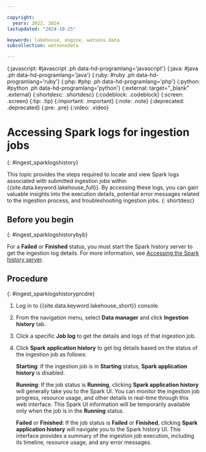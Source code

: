 ```yaml
---

copyright:
  years: 2022, 2024
lastupdated: "2024-10-25"

keywords: lakehouse, engine, watsonx.data
subcollection: watsonxdata

---
```


{:javascript: #javascript .ph data-hd-programlang='javascript'}
{:java: #java .ph data-hd-programlang='java'}
{:ruby: #ruby .ph data-hd-programlang='ruby'}
{:php: #php .ph data-hd-programlang='php'}
{:python: #python .ph data-hd-programlang='python'}
{:external: target="_blank" .external}
{:shortdesc: .shortdesc}
{:codeblock: .codeblock}
{:screen: .screen}
{:tip: .tip}
{:important: .important}
{:note: .note}
{:deprecated: .deprecated}
{:pre: .pre}
{:video: .video}

# Accessing Spark logs for ingestion jobs
{: #ingest_sparklogshistory}

This topic provides the steps required to locate and view Spark logs associated with submitted ingestion jobs within {{site.data.keyword.lakehouse_full}}. By accessing these logs, you can gain valuable insights into the execution details, potential error messages related to the ingestion process, and troubleshooting ingestion jobs.
{: shortdesc}

## Before you begin
{: #ingest_sparklogshistorybyb}

For a **Failed** or **Finished** status, you must start the Spark history server to get the ingestion log details. For more information, see [Accessing the Spark history server](watsonxdata?topic=watsonxdata-wxd_spk_histry).

## Procedure
{: #ingest_sparklogshistoryprcdre}

1. Log in to {{site.data.keyword.lakehouse_short}} console.

2. From the navigation menu, select **Data manager** and click **Ingestion history** tab.

3. Click a specific **Job log** to get the details and logs of that ingestion job.

4. Click **Spark application history** to get log details based on the status of the ingestion job as follows:

   **Starting**: If the ingestion job is in **Starting** status, **Spark application history** is disabled.

   **Running**: If the job status is **Running**, clicking **Spark application history** will generally take you to the Spark UI. You can monitor the ingestion job progress, resource usage, and other details in real-time through this web interface. This Spark UI information will be temporarily available only when the job is in the **Running** status.

   **Failed** or **Finished**: If the job status is **Failed** or **Finished**, clicking **Spark application history** will navigate you to the Spark history UI. This interface provides a summary of the ingestion job execution, including its timeline, resource usage, and any error messages.
